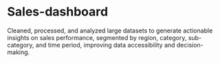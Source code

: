 # Sales-dashboard
Cleaned, processed, and analyzed large datasets to generate actionable insights on sales performance, segmented by region, category, sub-category, and time period, improving data accessibility and decision-making.
